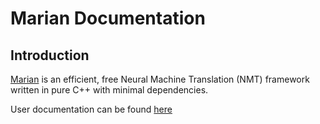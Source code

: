 # Marian Documentation


## Introduction

[Marian](https://marian-nmt.github.io) is an efficient, free Neural Machine Translation (NMT) framework written in pure C++ with minimal dependencies.

User documentation can be found [here](https://marian-nmt.github.io/docs)
